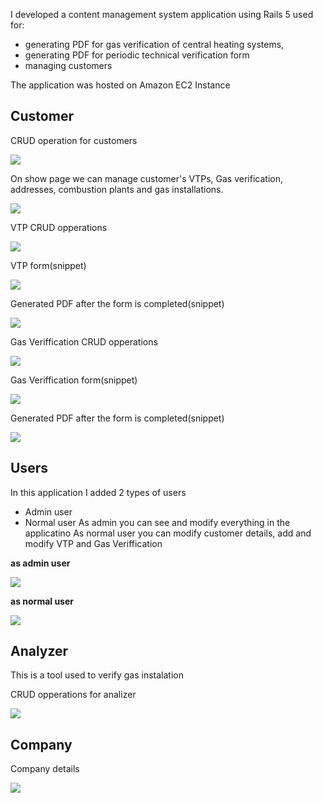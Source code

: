 I developed a content management system application using Rails 5 used for: 

* generating PDF for gas verification of central heating systems,
* generating PDF for periodic technical verification form
* managing customers

The application was hosted on Amazon EC2 Instance

## Customer

CRUD operation for customers

![](images/Customer.png)

On show page we can manage customer's VTPs, Gas verification, addresses, combustion plants and gas installations.

![](images/Customer-show.png)

VTP CRUD opperations

![](images/Customer-all-vtp.png)

VTP form(snippet)

![](images/Customer-create-vtp.png)

Generated PDF after the form is completed(snippet)

![](images/VTP-pdf.png)

Gas Veriffication CRUD opperations

![](images/Customer-gas-v-show.png)

Gas Veriffication form(snippet)

![](images/Customer-gas-verification.png)

Generated PDF after the form is completed(snippet)

![](images/pdf-gas-v.png)

## Users

In this application I added 2 types of users
  * Admin user
  * Normal user
As admin you can see and modify everything in the applicatino
As normal user you can modify customer details, add and modify VTP and Gas Veriffication

**as admin user**

![](images/user.png)

**as normal user**

![](images/user-no.png)

## Analyzer

This is a tool used to verify gas instalation 

CRUD opperations for analizer

![](images/Analizer.png)

## Company

Company details 

![](images/Company.png)








